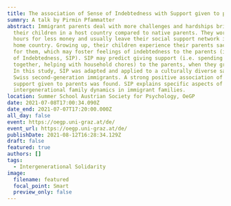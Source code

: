 ```yaml
---
title: The association of Sense of Indebtedness with Support given to parents at the OeGP Summer School
summry: A talk by Pirmin Pfammatter
abstract: Immigrant parents deal with more challenges and hardships bringing up
  their children in a host country compared to native parents. They work longer
  hours for less money and usually leave their social support network in the
  home country. Growing up, their children experience their parents sacrificing
  for them, which may foster feelings of indebtedness to the parents (i.e. Sense
  of Indebtedness, SIP). SIP may predict giving support (i.e. spending time
  together, helping with household chores) to the parents, when they grow old.
  In this study, SIP was adapted and applied to a culturally diverse sample of
  Swiss second-generation immigrants. A strong positive association of SIP with
  support given to parents was found. SIP explains specific aspects of
  intergenerational family dynamics in immigrant families.
location: Summer School Austrian Society for Psychology, OeGP
date: 2021-07-08T17:00:34.090Z
date_end: 2021-07-07T17:20:00.000Z
all_day: false
event: https://oegp.uni-graz.at/de/
event_url: https://oegp.uni-graz.at/de/
publishDate: 2021-08-12T16:28:34.129Z
draft: false
featured: true
authors: []
tags:
  - Intergenerational Solidarity
image:
  filename: featured
  focal_point: Smart
  preview_only: false
---
```

